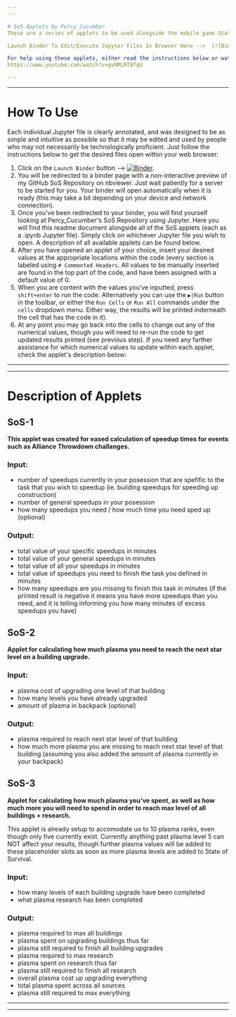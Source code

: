```yaml
---
---

# SoS Applets by Percy_Cucumber
These are a series of applets to be used alongside the mobile game State of Survival. All code is written in Python 3 using Jupyter Notebook, and shared using GitHub and Binder for free unrestricted public use. Permission from the author required for any commercial use.

Launch Binder To Edit/Execute Jupyter Files In Browser Here -->  [![Binder](https://mybinder.org/badge_logo.svg)](https://mybinder.org/v2/gh/Percy-Cucumber/SoS/HEAD)

For help using these applets, either read the instructions below or watch the tutorial here:
https://www.youtube.com/watch?v=gvNMLMT8fqU

---
```

---

# How To Use
Each individual Jupyter file is clearly annotated, and was designed to be as simple and intuitive as possible so that it may be edited and used by people who may not necessarily be technologically proficient. Just follow the instructions below to get the desired files open within your web browser:
1) Click on the `Launch Binder` button -->  [![Binder](https://mybinder.org/badge_logo.svg)](https://mybinder.org/v2/gh/Percy-Cucumber/SoS/HEAD).
2) You will be redirected to a binder page with a non-interactive preview of my GitHub SoS Repository on nbviewer. Just wait patiently for a server to be started for you. Your binder will open automatically when it is ready (this may take a bit depending on your device and network connection).
3) Once you've been redirected to your binder, you will find yourself looking at Percy_Cucumber's SoS Repository using Jupyter. Here you will find this readme document alongside all of the SoS applets (each as a .ipynb Jupyter file). Simply click on whichever Jupyter file you wish to open. A description of all available applets can be found below.
4) After you have opened an applet of your choice, insert your desired values at the appropriate locations within the code (every section is labeled using `# Commented Headers`. All values to be manually inserted are found in the top part of the code, and have been assigned with a default value of 0.
5) When you are content with the values you've inputted, press `shift+enter` to run the code. Alternatively you can use the `▶︎|Run` button in the toolbar, or either the `Run Cells` or `Run All` commands under the `cells` dropdown menu. Either way, the results will be printed inderneath the cell that has the code in it).
6) At any point you may go back into the cells to change out any of the numerical values, though you will need to re-run the code to get updated results printed (see previous step).
If you need any farther assistance for which numerical values to update within each applet, check the applet's description below:

---
---

# Description of Applets
## SoS-1
**This applet was created for eased calculation of speedup times for events such as Alliance Throwdown challanges.**
### Input:
- number of speedups currently in your posession that are spefific to the task that you wish to speedup (ie. building speedups for speeding up construction)
- number of general speedups in your posession
- how many speedups you need / how much time you need sped up (optional)
### Output:
- total value of your specific speedups in minutes
- total value of your general speedups in minutes
- total value of all your speedups in minutes
- total value of speedups you need to finish the task you defined in minutes
- how many speedups are you missing to finish this task in minutes (if the printed result is negative it means you have more speedups than you need, and it is telling informing you how many minutes of excess speedups you have)

## SoS-2
**Applet for calculating how much plasma you need to reach the next star level on a building upgrade.**
### Input:
- plasma cost of upgrading one level of that building
- how many levels you have already upgraded
- amount of plasma in backpack (optional)
### Output:
- plasma required to reach next star level of that building
- how much more plasma you are missing to reach next star level of that building (assuming you also added the amount of plasma currently in your backpack)

## SoS-3
**Applet for calculating how much plasma you've spent, as well as how much more you will need to spend in order to reach max level of all buildings + research.**

This applet is already setup to accomodate uo to 10 plasma ranks, even though only five currently exist. Currently anything past plasma level 5 can NOT affect your results, though further plasma values will be added to these placeholder slots as soon as more plasma levels are added to State of Survival.

### Input:
- how many levels of each building upgrade have been completed
- what plasma research has been completed
### Output:
- plasma required to max all buildings
- plasma spent on upgrading buildings thus far
- plasma still required to finish all building upgrades
- plasma required to max research
- plasma spent on research thus far
- plasma still required to finish all research
- overall plasma cost up upgrading everything
- total plasma spent across all sources
- plasma still required to max everything

---
---
